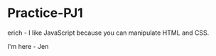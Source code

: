 # Practice-PJ1


erich - I like JavaScript because you can manipulate HTML and CSS.

I'm here - Jen

